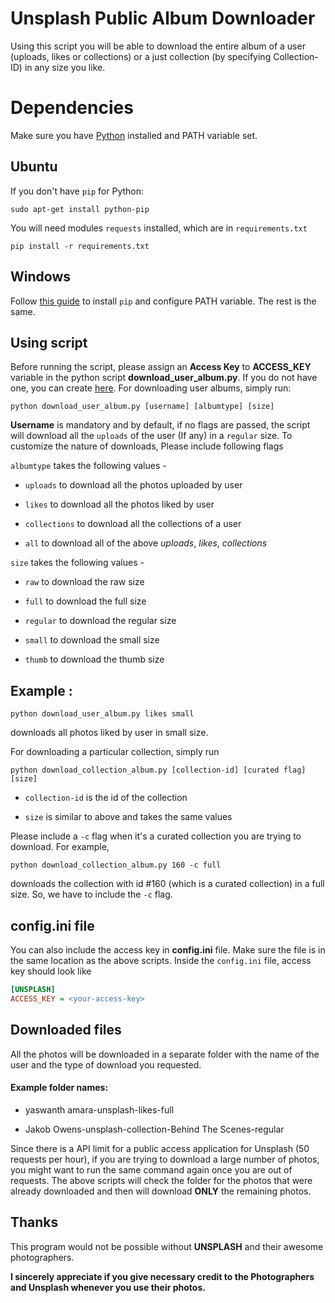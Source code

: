 # Unsplash Public Album Downloader

Using this script you will be able to download the entire album of a user (uploads, likes or collections) or a just collection (by specifying Collection-ID) in any size you like.


Dependencies
=======
Make sure you have [Python](https://www.python.org/downloads/) installed and PATH variable set.

Ubuntu
-----
If you don't have ```pip``` for Python:
```
sudo apt-get install python-pip
```
You will need modules ```requests``` installed, which are in ```requirements.txt```
```
pip install -r requirements.txt
```
Windows
-----
Follow [this guide](https://pip.pypa.io/en/stable/installing/) to install  ```pip```  and configure PATH variable.
The rest is the same.

Using script
-----

Before running the script, please assign an **Access Key** to **ACCESS_KEY** variable in the python script **download_user_album.py**. If you do not have one, you can create [here](https://unsplash.com/documentation#creating-a-developer-account). For downloading user albums, simply run:

```
python download_user_album.py [username] [albumtype] [size]
```

**Username** is mandatory and by default, if no flags are passed, the script will download all the ```uploads``` of the user (If any) in a ```regular``` size. To customize the nature of downloads, Please include following flags


```albumtype```  takes the following values -

* ```uploads``` to download all the photos uploaded by user

* ```likes``` to download all the photos liked by user

* ```collections``` to download all the collections of a user

* ```all``` to download all of the above *uploads*, *likes*, *collections*


```size``` takes the following values -

* ```raw``` to download the raw size

* ```full``` to download the full size

* ```regular``` to download the regular size

* ```small``` to download the small size

* ```thumb``` to download the thumb size

Example :
-----

```
python download_user_album.py likes small
```
downloads all photos liked by user in small size.

For downloading a particular collection, simply run

```
python download_collection_album.py [collection-id] [curated flag] [size]
```

* ```collection-id``` is the id of the collection

* ```size``` is similar to above and takes the same values

Please include a ```-c``` flag when it's a curated collection you are trying to download. For example,
```
python download_collection_album.py 160 -c full
```
downloads the collection with id #160 (which is a curated collection) in a full size. So, we have to include the ```-c``` flag.

config.ini file
-------

You can also include the access key in **config.ini** file. Make sure the file is in the same location as the above scripts. Inside the `config.ini` file, access key should look like
```ini
[UNSPLASH]
ACCESS_KEY = <your-access-key>
```

Downloaded files
-----

All the photos will be downloaded in a separate folder with the name of the user and the type of download you requested.

#### Example folder names:

* yaswanth amara-unsplash-likes-full

* Jakob Owens-unsplash-collection-Behind The Scenes-regular

Since there is a API limit for a public access application for Unsplash (50 requests per hour), if you are trying to download a large number of photos, you might want to run the same command again once you are out of requests. The above scripts will check the folder for the photos that were already downloaded and then will download **ONLY** the remaining photos.

Thanks
-----
This program would not be possible without **UNSPLASH** and their awesome photographers.

**I sincerely appreciate if you give necessary credit to the Photographers and Unsplash whenever you use their photos.**
